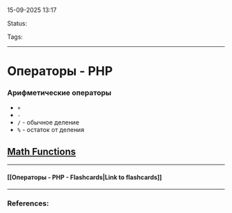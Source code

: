 
15-09-2025 13:17

Status:

Tags:

---
# Операторы - PHP

### Арифметические операторы

- `+`
- `-`
- `/` - обычное деление
- `%` - остаток от деления

## [Math Functions](https://www.php.net/manual/en/ref.math.php)


----
#### [[Операторы - PHP - Flashcards|Link to flashcards]]



---
### References:

